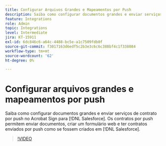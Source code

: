 ```yaml
---
title: Configurar Arquivos Grandes e Mapeamentos por Push
description: Saiba como configurar documentos grandes e enviar serviços de contrato por push
feature: Integrations
role: Admin
topic: Integrations
level: Intermediate
jira: KT-15911
exl-id: 6dc846c6-a64c-4488-bc5e-a1c7509fdb0f
source-git-commit: f3017163d6edf5c2b3e3c6c6c388bf4c1f338084
workflow-type: tm+mt
source-wordcount: '62'
ht-degree: 0%

---
```


# Configurar arquivos grandes e mapeamentos por push

Saiba como configurar documentos grandes e enviar serviços de contrato por push no Acrobat Sign para [!DNL Salesforce]. Os contratos por push permitem enviar documentos, criar um formulário web e ter contratos enviados por push como se fossem criados em [!DNL Salesforce].

>[!VIDEO](https://video.tv.adobe.com/v/3432842?quality=12&learn=on&hidetitle=true)
